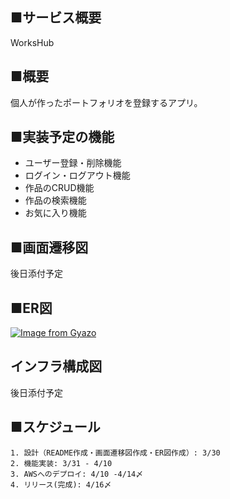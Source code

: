 ## ■サービス概要
WorksHub

## ■概要
個人が作ったポートフォリオを登録するアプリ。

## ■実装予定の機能
 - ユーザー登録・削除機能
 - ログイン・ログアウト機能
 - 作品のCRUD機能
 - 作品の検索機能
 - お気に入り機能

## ■画面遷移図
後日添付予定

## ■ER図
[![Image from Gyazo](https://i.gyazo.com/5466048034bf40eb5190320504d02174.png)](https://gyazo.com/5466048034bf40eb5190320504d02174)

## インフラ構成図
後日添付予定 

## ■スケジュール
```
1. 設計（README作成・画面遷移図作成・ER図作成）: 3/30
2. 機能実装: 3/31 - 4/10
3. AWSへのデプロイ: 4/10 -4/14〆
4. リリース(完成): 4/16〆
```

